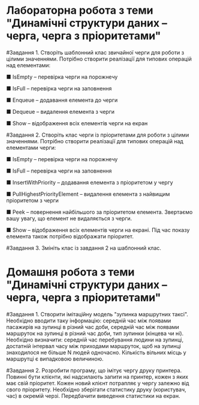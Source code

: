 # Лабораторна робота з теми "Динамічні структури даних – черга, черга з пріоритетами"

#Завдання 1.
Створіть шаблонний клас звичайної черги для роботи з цілими значеннями. Потрібно створити реалізації для типових операцій над елементами:

■ IsEmpty – перевірка черги на порожнечу

■ IsFull – перевірка черги на заповнення

■ Enqueue – додавання елемента до черги

■ Dequeue – видалення елемента з черги

■ Show – відображення всіх елементів черги на екран


#Завдання 2.
Створіть клас черги із пріоритетами для роботи з цілими значеннями. Потрібно створити реалізації для типових операцій над елементами черги:

■ IsEmpty – перевірка черги на порожнечу

■ IsFull – перевірка черги на заповнення

■ InsertWithPriority – додавання елемента з пріоритетом у чергу

■ PullHighestPriorityElement – видалення елемента з найвищим пріоритетом з черги

■ Peek – повернення найбільшого за пріоритетом елемента. Звертаємо вашу увагу, що елемент не видаляється з черги.

■ Show – відображення всіх елементів черги на екрані. Під час показу елемента також потрібно відображати пріоритет.


#Завдання 3.
Змініть клас із завдання 2 на шаблонний клас.

# Домашня робота з теми "Динамічні структури даних – черга, черга з пріоритетами"

#Завдання 1.
Створити імітаційну модель "зупинка маршрутних таксі". Необхідно вводити таку інформацію: середній час між появами пасажирів на зупинці в різний час доби, середній час між появами маршруток на зупинці в різний час доби, тип зупинки (кінцева чи ні). Необхідно визначити: середній час перебування людини на зупинці, достатній інтервал часу між приходами маршруток, щоб на зупинці знаходилося не більше N людей одночасно. Кількість вільних місць у маршрутці є випадковою величиною.

#Завдання 2.
Розробити програму, що імітує чергу друку принтера. Повинні бути клієнти, які надсилають запити на принтер, кожен з яких має свій пріоритет. Кожен новий клієнт потрапляє у чергу залежно від свого пріоритету. Необхідно зберігати статистику друку (користувач, час) в окремій черзі. Передбачити виведення статистики на екран.
